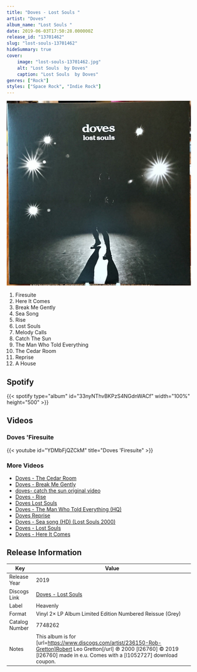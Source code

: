 ```yaml
---
title: "Doves - Lost Souls "
artist: "Doves"
album_name: "Lost Souls "
date: 2019-06-03T17:50:28.000000Z
release_id: "13701462"
slug: "lost-souls-13701462"
hideSummary: true
cover:
    image: "lost-souls-13701462.jpg"
    alt: "Lost Souls  by Doves"
    caption: "Lost Souls  by Doves"
genres: ["Rock"]
styles: ["Space Rock", "Indie Rock"]
---
```


![Lost Souls  by Doves](lost-souls-13701462.jpg)

<!-- section break -->

1. Firesuite
2. Here It Comes 
3. Break Me Gently
4. Sea Song
5. Rise
6. Lost Souls
7. Melody Calls
8. Catch The Sun
9. The Man Who Told Everything 
10. The Cedar Room
11. Reprise
12. A House 

<!-- section break -->


## Spotify
{{< spotify type="album" id="33nyNThvBKPzS4NGdnWACf" width="100%" height="500" >}}



## Videos
### Doves 'Firesuite
{{< youtube id="YDMbFjQZCkM" title="Doves 'Firesuite" >}}<br>

### More Videos

- [Doves - The Cedar Room](https://www.youtube.com/watch?v=RadUfjnnqOE)
- [Doves - Break Me Gently](https://www.youtube.com/watch?v=2ct3Ia7HwPc)
- [doves- catch the sun original video](https://www.youtube.com/watch?v=KqlIFLb6jU0)
- [Doves - Rise](https://www.youtube.com/watch?v=supe-yD0fX4)
- [Doves Lost Souls](https://www.youtube.com/watch?v=55G56ToTXYk)
- [Doves - The Man Who Told Everything (HQ)](https://www.youtube.com/watch?v=Gd5g7X9KPB4)
- [Doves Reprise](https://www.youtube.com/watch?v=bcIX1kH_tR8)
- [Doves - Sea song (HD) (Lost Souls 2000)](https://www.youtube.com/watch?v=cO6pGcdD_mE)
- [Doves - Lost Souls](https://www.youtube.com/watch?v=QCmvW7MLMA0)
- [Doves - Here It Comes](https://www.youtube.com/watch?v=kthMTQs61ic)


## Release Information
|  Key           | Value                                                |
| ---------------| ---------------------------------------------------- |
| Release Year   | 2019                                   |
| Discogs Link   | [Doves - Lost Souls ](https://www.discogs.com/release/13701462-Doves-Lost-Souls-) |
| Label          | Heavenly |
| Format         | Vinyl 2× LP Album Limited Edition Numbered Reissue (Grey) |
| Catalog Number | 7748262 |
| Notes | This album is for [url=https://www.discogs.com/artist/236150-Rob-Gretton]Robert Leo Gretton[/url] ℗ 2000 [l26760] © 2019 [l26760] made in e.u.  Comes with a [l1052727] download coupon. |